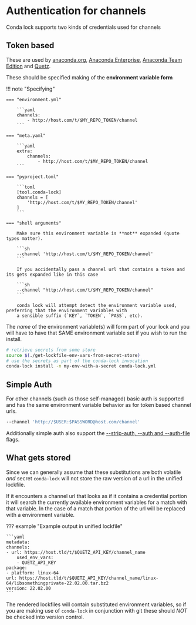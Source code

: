 # Authentication for channels

Conda lock supports two kinds of credentials used for channels
## Token based

These are used by [anaconda.org](https://anaconda.org/), [Anaconda Enterprise](https://www.anaconda.com/products/enterprise),
[Anaconda Team Edition](https://www.anaconda.com/products/team) and [Quetz](https://github.com/mamba-org/quetz).

These should be specified making of the **environment variable form**

!!! note "Specifying"

    === "environment.yml"

        ```yaml
        channels:
            - http://host.com/t/$MY_REPO_TOKEN/channel
        ```

    === "meta.yaml"

        ```yaml
        extra:
            channels:
                - http://host.com/t/$MY_REPO_TOKEN/channel
        ```

    === "pyproject.toml"

        ```toml
        [tool.conda-lock]
        channels = [
            'http://host.com/t/$MY_REPO_TOKEN/channel'
        ]
        ```

    === "shell arguments"

        Make sure this environment variable is **not** expanded (quote types matter).

        ```sh
        --channel 'http://host.com/t/$MY_REPO_TOKEN/channel'
        ```

        If you accidentally pass a channel url that contains a token and its gets expanded like in this case

        ```sh
        --channel "http://host.com/t/$MY_REPO_TOKEN/channel"
        ```

        conda lock will attempt detect the environment variable used, preferring that the environment variables with
        a sensible suffix (`KEY`, `TOKEN`, `PASS`, etc).

The _name_ of the environment variable(s) will form part of your lock and you will have to have that SAME
environment variable set if you wish to run the install.

```sh
# retrieve secrets from some store
source $(./get-lockfile-env-vars-from-secret-store)
# use the secrets as part of the conda-lock invocation
conda-lock install -n my-env-with-a-secret conda-lock.yml
```

## Simple Auth

For other channels (such as those self-managed) basic auth is supported and has the same environment variable
behavior as for token based channel urls.

```sh
--channel 'http://$USER:$PASSWORD@host.com/channel'
```

Additionally simple auth also support the [--strip-auth, --auth and --auth-file](/flags#-strip-auth-auth-and-auth-file) flags.

## What gets stored

Since we can generally assume that these substitutions are both volatile _and_ secret `conda-lock` will not store
the raw version of a url in the unified lockfile.

If it encounters a channel url that looks as if it contains a credential portion it will search the currently
available environment variables for a match with that variable.  In the case of a match that portion of the url
will be replaced with a environment variable.

??? example "Example output in unified lockfile"

    ```yaml
    metadata:
    channels:
    - url: https://host.tld/t/$QUETZ_API_KEY/channel_name
        used_env_vars:
        - QUETZ_API_KEY
    package:
    - platform: linux-64
    url: https://host.tld/t/$QUETZ_API_KEY/channel_name/linux-64/libsomethingprivate-22.02.00.tar.bz2
    version: 22.02.00
    ```

The rendered lockfiles will contain substituted environment variables, so if you are making use of `conda-lock`
in conjunction with git these should _NOT_ be checked into version control.

[anaconda.org]: https://docs.conda.io/projects/conda/en/latest/user-guide/tasks/manage-environments.html#create-env-file-manually